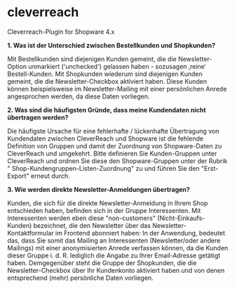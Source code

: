 cleverreach
===========

Cleverreach-Plugin for Shopware 4.x

**1. Was ist der Unterschied zwischen Bestellkunden und Shopkunden?**

Mit Bestellkunden sind diejenigen Kunden gemeint, die die Newsletter-Option unmarkiert ('unchecked') gelassen haben - sozusagen ‚reine‘ Bestell-Kunden. 
Mit Shopkunden wiederum sind diejenigen Kunden gemeint, die die Newsletter-Checkbox aktiviert haben. Diese Kunden können beispielsweise im Newsletter-Mailing mit einer persönlichen Anrede angesprochen werden, da diese Daten vorliegen.


**2. Was sind die häufigsten Gründe, dass meine Kundendaten nicht übertragen werden?**

Die häufigste Ursache für eine fehlerhafte / lückenhafte Übertragung von Kundendaten zwischen CleverReach und Shopware ist die fehlende Definition von Gruppen und damit der Zuordnung von Shopware-Daten zu CleverReach und umgekehrt. 
Bitte definieren Sie Kunden-Gruppen unter CleverReach und ordnen Sie diese den Shopware-Gruppen unter der Rubrik " Shop-Kundengruppen-Listen-Zuordnung" zu und führen Sie den "Erst-Export" erneut durch.


**3. Wie werden direkte Newsletter-Anmeldungen übertragen?**

Kunden, die sich für die direkte Newsletter-Anmeldung in Ihrem Shop entschieden haben, befinden sich in der Gruppe Interessenten.
Mit Interessenten werden eben diese "non-customers" (Nicht-Einkaufs-Kunden) bezeichnet, die den Newsletter über das Newsletter-Kontaktformular im Frontend abonniert haben: In der Anwendung, bedeutet das, dass Sie somit das Mailing an Interessenten (Newsletter/oder andere Mailings) mit einer anonymisierten Anrede verfassen können, da die Kunden dieser Gruppe i. d. R. lediglich die Angabe zu Ihrer Email-Adresse getätigt haben. Demgegenüber steht die Gruppe der Shopkunden, die die Newsletter-Checkbox über Ihr Kundenkonto aktiviert haben und von denen entsprechend (mehr) persönliche Daten vorliegen.
